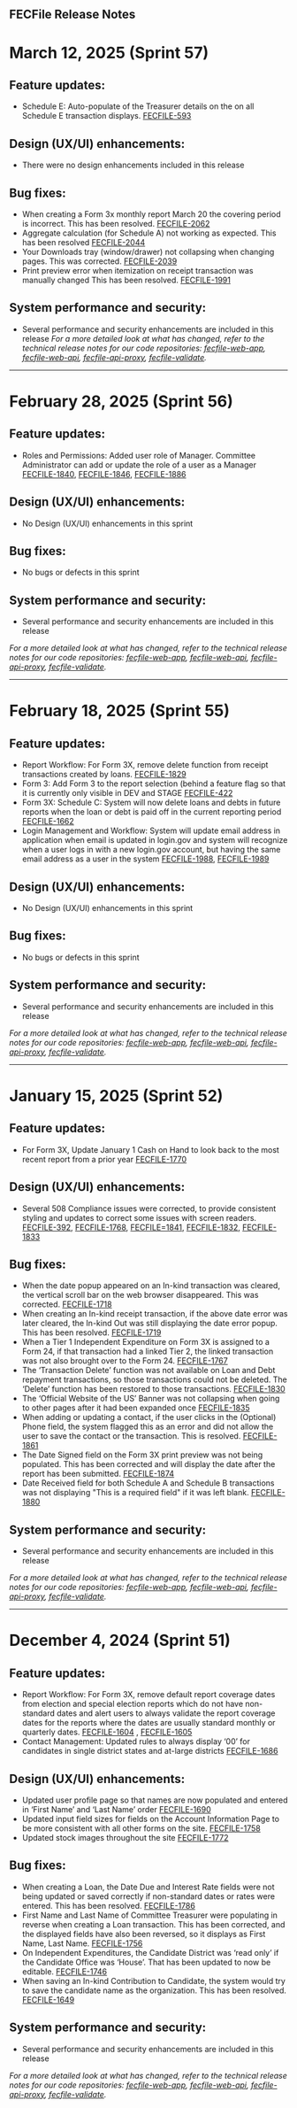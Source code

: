 ## FECFile Release Notes

# March 12, 2025 (Sprint 57)

## Feature updates:

- Schedule E: Auto-populate of the Treasurer details on the on all Schedule E transaction displays. [FECFILE-593](https://fecgov.atlassian.net/browse/FECFILE-593) 

## Design (UX/UI) enhancements:

- There were no design enhancements included in this release

## Bug fixes:

- When creating a Form 3x monthly report March 20 the covering period is incorrect. This has been resolved. [FECFILE-2062](https://fecgov.atlassian.net/browse/FECFILE-2062)
- Aggregate calculation (for Schedule A) not working as expected. This has been resolved [FECFILE-2044](https://fecgov.atlassian.net/browse/FECFILE-2044)
- Your Downloads tray (window/drawer) not collapsing when changing pages. This was corrected. [FECFILE-2039](https://fecgov.atlassian.net/browse/FECFILE-2039)
- Print preview error when itemization on receipt transaction was manually changed This has been resolved. [FECFILE-1991](https://fecgov.atlassian.net/browse/FECFILE-1991) 

## System performance and security:

- Several performance and security enhancements are included in this release
_For a more detailed look at what has changed, refer to the technical release notes for our code repositories: [fecfile-web-app](https://github.com/fecgov/fecfile-web-app/releases), [fecfile-web-api](https://github.com/fecgov/fecfile-web-api/releases), [fecfile-api-proxy](https://github.com/fecgov/fecfile-api-proxy/releases), [fecfile-validate](https://github.com/fecgov/fecfile-validate/releases)._

----

# February 28, 2025 (Sprint 56)

## Feature updates:

- Roles and Permissions: Added user role of Manager. Committee Administrator can add or update the role of a user as a Manager  [FECFILE-1840](https://fecgov.atlassian.net/browse/FECFILE-1840), [FECFILE-1846]( https://fecgov.atlassian.net/browse/FECFILE-1846), [FECFILE-1886]( https://fecgov.atlassian.net/browse/FECFILE-1886)

## Design (UX/UI) enhancements:

- No Design (UX/UI) enhancements in this sprint

## Bug fixes:

- No bugs or defects in this sprint

## System performance and security:

- Several performance and security enhancements are included in this release

_For a more detailed look at what has changed, refer to the technical release notes for our code repositories: [fecfile-web-app](https://github.com/fecgov/fecfile-web-app/releases), [fecfile-web-api](https://github.com/fecgov/fecfile-web-api/releases), [fecfile-api-proxy](https://github.com/fecgov/fecfile-api-proxy/releases), [fecfile-validate](https://github.com/fecgov/fecfile-validate/releases)._

----

# February 18, 2025 (Sprint 55)

## Feature updates:

- Report Workflow: For Form 3X, remove delete function from receipt transactions created by loans. [FECFILE-1829](https://fecgov.atlassian.net/browse/FECFILE-1829) 
- Form 3: Add Form 3 to the report selection (behind a feature flag so that it is currently only visible in DEV and STAGE [FECFILE-422](https://fecgov.atlassian.net/browse/FECFILE-422)
- Form 3X: Schedule C: System will now delete loans and debts in future reports when the loan or debt is paid off in the current reporting period [FECFILE-1662](https://fecgov.atlassian.net/browse/FECFILE-1662)
- Login Management and Workflow: System will update email address in application when email is updated in login.gov and system will recognize when a user logs in with a new login.gov account, but having the same email address as a user in the system [FECFILE-1988]( https://fecgov.atlassian.net/browse/FECFILE-1988), [FECFILE-1989]( https://fecgov.atlassian.net/browse/FECFILE-1989)

## Design (UX/UI) enhancements:

- No Design (UX/UI) enhancements in this sprint

## Bug fixes:

- No bugs or defects in this sprint

## System performance and security:

- Several performance and security enhancements are included in this release

_For a more detailed look at what has changed, refer to the technical release notes for our code repositories: [fecfile-web-app](https://github.com/fecgov/fecfile-web-app/releases), [fecfile-web-api](https://github.com/fecgov/fecfile-web-api/releases), [fecfile-api-proxy](https://github.com/fecgov/fecfile-api-proxy/releases), [fecfile-validate](https://github.com/fecgov/fecfile-validate/releases)._

----
# January 15, 2025 (Sprint 52)

## Feature updates:

- For Form 3X, Update January 1 Cash on Hand to look back to the most recent report from a prior year [FECFILE-1770](https://fecgov.atlassian.net/browse/FECFILE-1770) 

## Design (UX/UI) enhancements:

- Several 508 Compliance issues were corrected, to provide consistent styling and updates to correct some issues with screen readers.  [FECFILE-392](https://fecgov.atlassian.net/browse/FECFILE-392), [FECFILE-1768](https://fecgov.atlassian.net/browse/FECFILE-1768), [FECFILE=1841](https://fecgov.atlassian.net/browse/FECFILE-1841), [FECFILE-1832](https://fecgov.atlassian.net/browse/FECFILE-1832), [FECFILE-1833](https://fecgov.atlassian.net/browse/FECFILE-1833) 


## Bug fixes:

- When the date popup appeared on an In-kind transaction was cleared, the vertical scroll bar on the web browser disappeared. This was corrected. [FECFILE-1718](https://fecgov.atlassian.net/browse/FECFILE-1718)
- When creating an In-kind receipt transaction, if the above date error was later cleared, the In-kind Out was still displaying the date error popup. This has been resolved. [FECFILE-1719](https://fecgov.atlassian.net/browse/FECFILE-1719)
- When a Tier 1 Independent Expenditure on Form 3X is assigned to a Form 24, if that transaction had a linked Tier 2, the linked transaction was not also brought over to the Form 24. [FECFILE-1767](https://fecgov.atlassian.net/browse/FECFILE-1767)
- The ‘Transaction Delete’ function was not available on Loan and Debt repayment transactions, so those transactions could not be deleted. The ‘Delete’ function has been restored to those transactions. [FECFILE-1830](https://fecgov.atlassian.net/browse/FECFILE-1830)
- The ‘Official Website of the US’ Banner was not collapsing when going to other pages after it had been expanded once [FECFILE-1835](https://fecgov.atlassian.net/browse/FECFILE-1835)
- When adding or updating a contact, if the user clicks in the (Optional) Phone field, the system flagged this as an error and did not allow the user to save the contact or the transaction. This is resolved. [FECFILE-1861](https://fecgov.atlassian.net/browse/FECFILE-1861)
-  The Date Signed field on the Form 3X print preview was not being populated. This has been corrected and will display the date after the report has been submitted. [FECFILE-1874](https://fecgov.atlassian.net/browse/FECFILE-1835)
- Date Received field for both Schedule A and Schedule B transactions was not displaying "This is a required field" if it was left blank. [FECFILE-1880](https://fecgov.atlassian.net/browse/FECFILE-1880) 

## System performance and security:

- Several performance and security enhancements are included in this release

_For a more detailed look at what has changed, refer to the technical release notes for our code repositories: [fecfile-web-app](https://github.com/fecgov/fecfile-web-app/releases), [fecfile-web-api](https://github.com/fecgov/fecfile-web-api/releases), [fecfile-api-proxy](https://github.com/fecgov/fecfile-api-proxy/releases), [fecfile-validate](https://github.com/fecgov/fecfile-validate/releases)._




----

# December 4, 2024 (Sprint 51)

## Feature updates:

- Report Workflow: For Form 3X, remove default report coverage dates from election and special election reports which do not have non-standard dates and alert users to always validate the report coverage dates for the reports where the dates are usually standard monthly or quarterly dates. [FECFILE-1604](https://fecgov.atlassian.net/browse/FECFILE-1604) , [FECFILE-1605](https://fecgov.atlassian.net/browse/FECFILE-1605)
- Contact Management: Updated rules to always display ‘00’ for candidates in single district states and at-large districts [FECFILE-1686](https://fecgov.atlassian.net/browse/FECFILE-1686)

## Design (UX/UI) enhancements:

- Updated user profile page so that names are now populated and entered in ‘First Name’ and ‘Last Name’ order [FECFILE-1690](https://fecgov.atlassian.net/browse/FECFILE-1690)
- Updated input field sizes for fields on the Account Information Page to be more consistent with all other forms on the site. [FECFILE-1758](https://fecgov.atlassian.net/browse/FECFILE-1758)
- Updated stock images throughout the site [FECFILE-1772](https://fecgov.atlassian.net/browse/FECFILE-1772)

## Bug fixes:

- When creating a Loan, the Date Due and Interest Rate fields were not being updated or saved correctly if non-standard dates or rates were entered. This has been resolved. [FECFILE-1786](https://fecgov.atlassian.net/browse/FECFILE-1786)
- First Name and Last Name of Committee Treasurer were populating in reverse when creating a Loan transaction. This has been corrected, and the displayed fields have also been reversed, so it displays as First Name, Last Name. [FECFILE-1756](https://fecgov.atlassian.net/browse/FECFILE-1756)
- On Independent Expenditures, the Candidate District was ‘read only’ if the Candidate Office was ‘House’. That has been updated to now be editable. [FECFILE-1746](https://fecgov.atlassian.net/browse/FECFILE-1746)
- When saving an In-kind Contribution to Candidate, the system would try to save the candidate name as the organization. This has been resolved. [FECFILE-1649](https://fecgov.atlassian.net/browse/FECFILE-1649) 

## System performance and security:

- Several performance and security enhancements are included in this release

_For a more detailed look at what has changed, refer to the technical release notes for our code repositories: [fecfile-web-app](https://github.com/fecgov/fecfile-web-app/releases), [fecfile-web-api](https://github.com/fecgov/fecfile-web-api/releases), [fecfile-api-proxy](https://github.com/fecgov/fecfile-api-proxy/releases), [fecfile-validate](https://github.com/fecgov/fecfile-validate/releases)._
